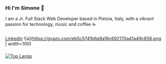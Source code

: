 ### Hi I'm Simone 👋

I am a Jr. Full Stack Web Developer based in Pistoia, Italy, with a vibrant passion for technology, music and coffee ☕ 
###
[Linkedin](https://www.linkedin.com/in/simone-morieri/ "Linkedin") ![a](https://gyazo.com/eb5c5741b6a9a16c692170a41a49c858.png | width=100)
###
[![Top Langs](https://github-readme-stats.vercel.app/api/top-langs/?username=elmurie&langs_count=8&layout=compact)](https://github.com/elmurie/github-readme-stats)

